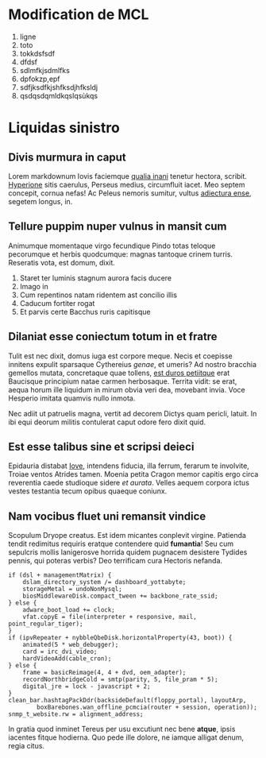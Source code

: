 # Modification de  MCL 

1.  ligne
2.  toto
3. tokkdsfsdf
4. dfdsf
5. sdlmfkjsdmlfks
6. dpfokzp,epf
1. sdfjksdfkjshfksdjhfksldj
1. qsdqsdqmldkqslqsùkqs

# Liquidas sinistro

## Divis murmura in caput

Lorem markdownum Iovis faciemque [qualia inani](http://www.lipsum.com/) tenetur
hectora, scribit. [Hyperione](http://tumblr.com/) sitis caerulus, Perseus
medius, circumfluit iacet. Meo septem concepit, cornua nefas! Ac Peleus nemoris
sumitur, vultus [adiectura ense](http://imgur.com/), segetem longus, in.

## Tellure puppim nuper vulnus in mansit cum

Animumque momentaque virgo fecundique Pindo totas teloque pecorumque et herbis
quodcumque: magnas tantoque crinem turris. Reseratis vota, est domum, dixit.

1. Staret ter luminis stagnum aurora facis ducere
2. Imago in
3. Cum repentinos natam ridentem ast concilio illis
4. Caducum fortiter rogat
5. Et parvis certe Bacchus ruris capitisque

## Dilaniat esse coniectum totum in et fratre

Tulit est nec dixit, domus iuga est corpore meque. Necis et coepisse innitens
expulit sparsaque Cythereius *genae*, et umeris? Ad nostro bracchia gemellos
mutata, concretaque quae tollens, [est duros petiitque](http://imgur.com/) erat
Baucisque principium natae carmen herbosaque. Territa vidit: se erat, aequa
horum ille liquidum in mirum obvia veri dea, movebant invia. Voce Hesperio
imitata quamvis nullo inmota.

Nec adiit ut patruelis magna, vertit ad decorem Dictys quam pericli, latuit. In
ibi equi deorum militis contulerat caput odore fero dixit quid.

## Est esse talibus sine et scripsi deieci

Epidauria distabat [Iove](http://jaspervdj.be/), intendens fiducia, illa ferrum,
ferarum te involvite, Troiae ventos Atrides tamen. Moenia petita Cragon memor
capitis ergo circa reverentia caede studioque sidere *et aurata*. Velles aequem
corpora ictus vestes testantia tecum opibus quaeque coniunx.

## Nam vocibus fluet uni remansit vindice

Scopulum Dryope creatus. Est idem micantes conplevit virgine. Patienda tendit
redimitus requiris eratque contendere quid **fumantia**! Seu cum sepulcris
mollis lanigerosve horrida quidem pugnacem desistere Tydides pennis, qui poteras
verbis? Deo terrificam cura Hectoris nefanda.

    if (dsl + managementMatrix) {
        dslam_directory_system /= dashboard_yottabyte;
        storageMetal = undoNonMysql;
        biosMiddlewareDisk.compact_tween += backbone_rate_ssid;
    } else {
        adware_boot_load += clock;
        vfat.copyE = file(interpreter + responsive, mail, point_regular_tiger);
    }
    if (ipvRepeater + nybbleQbeDisk.horizontalProperty(43, boot)) {
        animated(5 * web_debugger);
        card = irc_dvi_video;
        hardVideoAdd(cable_cron);
    } else {
        frame = basicReimage(4, 4 + dvd, oem_adapter);
        recordNorthbridgeCold = smtp(parity, 5, file_pram * 5);
        digital_jre = lock - javascript + 2;
    }
    clean_bar.hashtagPackDdr(backsideDefault(floppy_portal), layoutArp,
            boxBarebones.wan_offline_pcmcia(router + session, operation));
    snmp_t_website.rw = alignment_address;

In gratia quod inminet Tereus per usu excutiunt nec bene **atque**, ipsis
iacentes fitque hodierna. Quo pede ille dolore, ne iamque alligat denum, regia
citus.

[Hyperione]: http://tumblr.com/
[Iove]: http://jaspervdj.be/
[adiectura ense]: http://imgur.com/
[est duros petiitque]: http://imgur.com/
[qualia inani]: http://www.lipsum.com/
